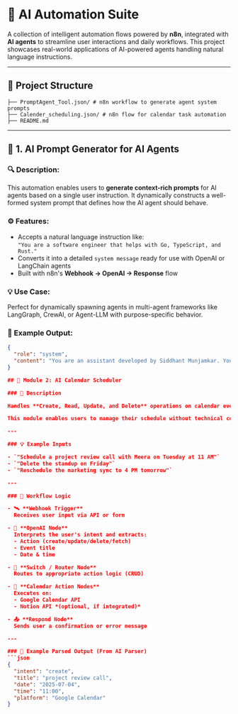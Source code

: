 # 🧠 AI Automation Suite 

A collection of intelligent automation flows powered by **n8n**, integrated with **AI agents** to streamline user interactions and daily workflows. This project showcases real-world applications of AI-powered agents handling natural language instructions.

---

## 🔧 Project Structure
```
├── PromptAgent_Tool.json/ # n8n workflow to generate agent system prompts
├── Calender_scheduling.json/ # n8n flow for calendar task automation
├── README.md
```

---

## 📌 1. AI Prompt Generator for AI Agents

### 🔍 Description:
This automation enables users to **generate context-rich prompts** for AI agents based on a single user instruction. It dynamically constructs a well-formed system prompt that defines how the AI agent should behave.

### ⚙️ Features:
- Accepts a natural language instruction like:  
  `"You are a software engineer that helps with Go, TypeScript, and Rust."`
- Converts it into a detailed `system message` ready for use with OpenAI or LangChain agents
- Built with n8n's **Webhook → OpenAI → Response** flow

### 💡 Use Case:
Perfect for dynamically spawning agents in multi-agent frameworks like LangGraph, CrewAI, or Agent-LLM with purpose-specific behavior.

### 🧪 Example Output:
```json
{
  "role": "system",
  "content": "You are an assistant developed by Siddhant Munjamkar. You are helpful, creative, and expert in Go, TypeScript, and Rust. Respond concisely and solve code-related problems efficiently."
}

## 📆 Module 2: AI Calendar Scheduler

### 📝 Description

Handles **Create, Read, Update, and Delete** operations on calendar events using natural language inputs interpreted by an AI agent.

This module enables users to manage their schedule without technical commands — just plain English.

---

### 💡 Example Inputs

- `"Schedule a project review call with Meera on Tuesday at 11 AM"`
- `"Delete the standup on Friday"`
- `"Reschedule the marketing sync to 4 PM tomorrow"`

---

### 🧠 Workflow Logic

- 🛰️ **Webhook Trigger**  
  Receives user input via API or form

- 🧠 **OpenAI Node**  
  Interprets the user's intent and extracts:
  - Action (create/update/delete/fetch)
  - Event title
  - Date & time

- 🔁 **Switch / Router Node**  
  Routes to appropriate action logic (CRUD)

- 📅 **Calendar Action Nodes**  
  Executes on:
  - Google Calendar API  
  - Notion API *(optional, if integrated)*

- 📤 **Respond Node**  
  Sends user a confirmation or error message

---

### 🧾 Example Parsed Output (From AI Parser)
```json
{
  "intent": "create",
  "title": "project review call",
  "date": "2025-07-04",
  "time": "11:00",
  "platform": "Google Calendar"
}
